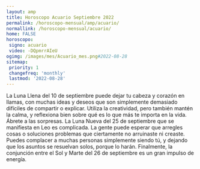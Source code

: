 ```yaml
---
layout: amp
title: Horoscopo Acuario Septiembre 2022 
permalink: /horoscopo-mensual/amp/acuario/
normallink: /horoscopo-mensual/acuario/
home: FALSE
horoscopo:
 signo: acuario
 video: -DQpmrrAIeU
ogimg: /images/mes/Acuario_mes.png#2022-08-28
sitemap:
 priority: 1
 changefreq: 'monthly'
 lastmod: '2022-08-28'
---
```



La Luna Llena del 10 de septiembre puede dejar tu cabeza y corazón en llamas, con muchas ideas y deseos que son simplemente demasiado difíciles de compartir o explicar. Utiliza la creatividad, pero también mantén la calma, y reflexiona bien sobre qué es lo que más te importa en la vida. Ábrete a las sorpresas. La Luna Nueva del 25 de septiembre que se manifiesta en Leo es complicada. La gente puede esperar que arregles cosas o soluciones problemas que ciertamente no arruinaste ni creaste. Puedes complacer a muchas personas simplemente siendo tú, y dejando que los asuntos se resuelvan solos, porque lo harán. Finalmente, la conjunción entre el Sol y Marte del 26 de septiembre es un gran impulso de energía. 